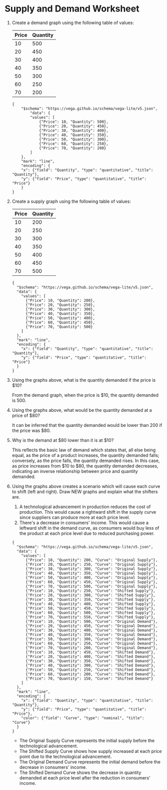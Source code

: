 # Supply and Demand Worksheet

1. Create a demand graph using the following table of values:

    | Price | Quantity |
    |-------|----------|
    | 10    | 500      |
    | 20    | 450      |
    | 30    | 400      |
    | 40    | 350      |
    | 50    | 300      |
    | 60    | 250      |
    | 70    | 200      |

    ```vegalite
    {
        "$schema": "https://vega.github.io/schema/vega-lite/v5.json",
            "data": {
            "values": [
                {"Price": 10, "Quantity": 500},
                {"Price": 20, "Quantity": 450},
                {"Price": 30, "Quantity": 400},
                {"Price": 40, "Quantity": 350},
                {"Price": 50, "Quantity": 300},
                {"Price": 60, "Quantity": 250},
                {"Price": 70, "Quantity": 200}
            ]
        },
        "mark": "line",
        "encoding": {
        "x": {"field": "Quantity", "type": "quantitative", "title": "Quantity"},
        "y": {"field": "Price", "type": "quantitative", "title": "Price"}
        }
    }
    ```

2. Create a supply graph using the following table of values:

    | Price | Quantity |
    |-------|----------|
    | 10    | 200      |
    | 20    | 250      |
    | 30    | 300      |
    | 40    | 350      |
    | 50    | 400      |
    | 60    | 450      |
    | 70    | 500      |

    ```vegalite
    {
      "$schema": "https://vega.github.io/schema/vega-lite/v5.json",
      "data": {
        "values": [
          {"Price": 10, "Quantity": 200},
          {"Price": 20, "Quantity": 250},
          {"Price": 30, "Quantity": 300},
          {"Price": 40, "Quantity": 350},
          {"Price": 50, "Quantity": 400},
          {"Price": 60, "Quantity": 450},
          {"Price": 70, "Quantity": 500}
        ]
      },
      "mark": "line",
      "encoding": {
        "x": {"field": "Quantity", "type": "quantitative", "title": "Quantity"},
        "y": {"field": "Price", "type": "quantitative", "title": "Price"}
      }
    }
    ```

3. Using the graphs above, what is the quantity demanded if the price is $10?

    From the demand graph, when the price is $10, the quantity demanded is 500.

4. Using the graphs above, what would be the quantity demanded at a price of $80? 

    It can be inferred that the quantity demanded would be lower than 200 if the price was $80.

5. Why is the demand at <span>$</span>80 lower than it is at $10?

    This reflects the basic law of demand which states that, all else being equal, as the price of a product increases, the quantity demanded falls; conversely, as the price falls, the quantity demanded rises. In this case, as price increases from $10 to $80, the quantity demanded decreases, indicating an inverse relationship between price and quantity demanded.

6. Using the graphs above creates a scenario which will cause each curve to shift (left and right). Draw NEW graphs and explain what the shifters are.

    1. A technological advancement in production reduces the cost of production. This would cause a rightward shift in the supply curve since suppliers can produce more at each price level.
    2. There's a decrease in consumers' income. This would cause a leftward shift in the demand curve, as consumers would buy less of the product at each price level due to reduced purchasing power.

    ```vegalite
    {
      "$schema": "https://vega.github.io/schema/vega-lite/v5.json",
      "data": {
        "values": [
          {"Price": 10, "Quantity": 200, "Curve": "Original Supply"},
          {"Price": 20, "Quantity": 250, "Curve": "Original Supply"},
          {"Price": 30, "Quantity": 300, "Curve": "Original Supply"},
          {"Price": 40, "Quantity": 350, "Curve": "Original Supply"},
          {"Price": 50, "Quantity": 400, "Curve": "Original Supply"},
          {"Price": 60, "Quantity": 450, "Curve": "Original Supply"},
          {"Price": 70, "Quantity": 500, "Curve": "Original Supply"},
          {"Price": 10, "Quantity": 250, "Curve": "Shifted Supply"},
          {"Price": 20, "Quantity": 300, "Curve": "Shifted Supply"},
          {"Price": 30, "Quantity": 350, "Curve": "Shifted Supply"},
          {"Price": 40, "Quantity": 400, "Curve": "Shifted Supply"},
          {"Price": 50, "Quantity": 450, "Curve": "Shifted Supply"},
          {"Price": 60, "Quantity": 500, "Curve": "Shifted Supply"},
          {"Price": 70, "Quantity": 550, "Curve": "Shifted Supply"},
          {"Price": 10, "Quantity": 500, "Curve": "Original Demand"},
          {"Price": 20, "Quantity": 450, "Curve": "Original Demand"},
          {"Price": 30, "Quantity": 400, "Curve": "Original Demand"},
          {"Price": 40, "Quantity": 350, "Curve": "Original Demand"},
          {"Price": 50, "Quantity": 300, "Curve": "Original Demand"},
          {"Price": 60, "Quantity": 250, "Curve": "Original Demand"},
          {"Price": 70, "Quantity": 200, "Curve": "Original Demand"},
          {"Price": 10, "Quantity": 450, "Curve": "Shifted Demand"},
          {"Price": 20, "Quantity": 400, "Curve": "Shifted Demand"},
          {"Price": 30, "Quantity": 350, "Curve": "Shifted Demand"},
          {"Price": 40, "Quantity": 300, "Curve": "Shifted Demand"},
          {"Price": 50, "Quantity": 250, "Curve": "Shifted Demand"},
          {"Price": 60, "Quantity": 200, "Curve": "Shifted Demand"},
          {"Price": 70, "Quantity": 150, "Curve": "Shifted Demand"}
        ]
      },
      "mark": "line",
      "encoding": {
        "x": {"field": "Quantity", "type": "quantitative", "title": "Quantity"},
        "y": {"field": "Price", "type": "quantitative", "title": "Price"},
        "color": {"field": "Curve", "type": "nominal", "title": "Curve"}
      }
    }
    ```

    - The Original Supply Curve represents the initial supply before the technological advancement.
    - The Shifted Supply Curve shows how supply increased at each price point due to the technological advancement.
    - The Original Demand Curve represents the initial demand before the decrease in consumers' income.
    - The Shifted Demand Curve shows the decrease in quantity demanded at each price level after the reduction in consumers' income.